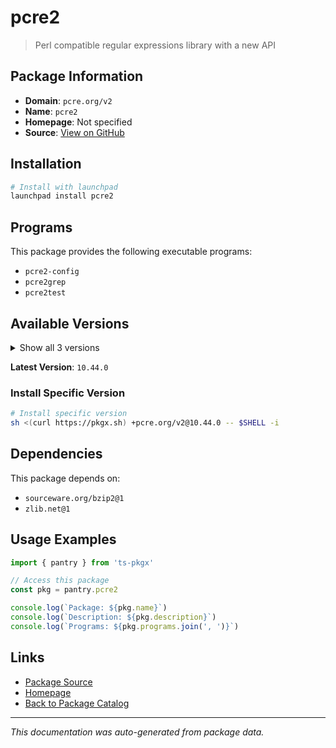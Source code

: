 # pcre2

> Perl compatible regular expressions library with a new API

## Package Information

- **Domain**: `pcre.org/v2`
- **Name**: `pcre2`
- **Homepage**: Not specified
- **Source**: [View on GitHub](https://github.com/pkgxdev/pantry/tree/main/projects/pcre.org/v2/package.yml)

## Installation

```bash
# Install with launchpad
launchpad install pcre2
```

## Programs

This package provides the following executable programs:

- `pcre2-config`
- `pcre2grep`
- `pcre2test`

## Available Versions

<details>
<summary>Show all 3 versions</summary>

- `10.44.0`, `10.43.0`, `10.42.0`

</details>

**Latest Version**: `10.44.0`

### Install Specific Version

```bash
# Install specific version
sh <(curl https://pkgx.sh) +pcre.org/v2@10.44.0 -- $SHELL -i
```

## Dependencies

This package depends on:

- `sourceware.org/bzip2@1`
- `zlib.net@1`

## Usage Examples

```typescript
import { pantry } from 'ts-pkgx'

// Access this package
const pkg = pantry.pcre2

console.log(`Package: ${pkg.name}`)
console.log(`Description: ${pkg.description}`)
console.log(`Programs: ${pkg.programs.join(', ')}`)
```

## Links

- [Package Source](https://github.com/pkgxdev/pantry/tree/main/projects/pcre.org/v2/package.yml)
- [Homepage](#)
- [Back to Package Catalog](../package-catalog.md)

---

*This documentation was auto-generated from package data.*
